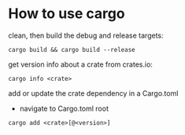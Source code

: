 # How to use cargo

clean, then build the debug and release targets:
```
cargo build && cargo build --release
```

get version info about a crate from crates.io:
```
cargo info <crate>
```

add or update the crate dependency in a Cargo.toml
- navigate to Cargo.toml root
```
cargo add <crate>[@<version>]
```

